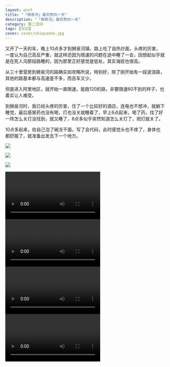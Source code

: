 ```yaml
---
layout: post
title: "「狮泉河」最煎熬的一天"
description: "「狮泉河」最煎熬的一天"
category: 第二空间
tags: [日记]
cover: cover/shiquanhe.jpg
---
```

又开了一天的车，晚上10点多才到狮泉河镇，路上吃了自热炒面，头疼的厉害，一度认为自己高反严重，就这样还因为限速的问题在途中睡了一会，回想起似乎就是在死人沟那段路睡的，因为那里正好感觉是低处，其实海拔也很高。

从三十里营房到狮泉河的路确实如攻略所说，特别好，除了刚开始有一段波浪路，其他的路基本都与高速差不多，而且车又少。

但是进入阿里地区，就开始一直限速，能跑120的路，非要限速60不到的样子，也着实让人难受。

到狮泉河时，我已经头疼的厉害，住了一个比较好的酒店，连电也不想冲，就躺下睡觉，最后感冒药也没有喝，灯也没关就睡着了，早上6点起来，喝了药，找了好一阵怎么关灯没找到，就又睡了，8点多似乎突然知道怎么关灯了，把灯就关了。

10点多起来，给自己泡了碗冻干面，写了会代码，此时感觉头也不疼了，身体也都舒服了，就准备出发去下一个地方。

![](http://img.my2space.com/2018/1/460242)

![](http://img.my2space.com/2018/1/460244)

![](http://img.my2space.com/2018/1/460245)

<video src="http://avthumb.my2space.com/2018/1/460238.mp4" controls="controls">
您的浏览器不支持 video 标签。
</video>

<video src="http://avthumb.my2space.com/2018/1/460239.mp4" controls="controls">
您的浏览器不支持 video 标签。
</video>

<video src="http://avthumb.my2space.com/2018/1/460240.mp4" controls="controls">
您的浏览器不支持 video 标签。
</video>

<video src="http://avthumb.my2space.com/2018/1/460241.mp4" controls="controls">
您的浏览器不支持 video 标签。
</video>

